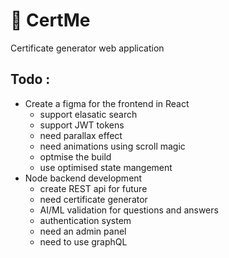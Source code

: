 # 📜 **CertMe**

Certificate generator web application 


## Todo :

 - Create a figma for the frontend in React
   - support elasatic search
   - support JWT tokens
   - need parallax effect
   - need animations using scroll magic
   - optmise the build
   - use optimised state mangement 
 - Node backend development
   - create REST api for future
   - need certificate generator
   - AI/ML validation for questions and answers
   - authentication system
   - need an admin panel
   - need to use graphQL
